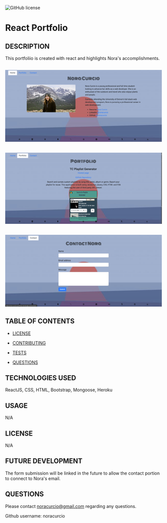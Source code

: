 ![GitHub license](https://img.shields.io/badge/license--blue.svg)
  
  # React Portfolio

  ## DESCRIPTION 

  This portfoliio is created with react and highlights Nora's accomplishments.  

  ## ![image info](client/images/screenshot1.png)
  ## ![Image Info](client/images/screenshot2.png)
  ## ![Image Info](client/images/screenshot3.png)


  ## TABLE OF CONTENTS

  * [LICENSE](#license)

  * [CONTRIBUTING](#contributing)

  * [TESTS](#tests)

  * [QUESTIONS](#questions)

  ## TECHNOLOGIES USED
  ReactJS, CSS, HTML, Bootstrap, Mongoose, Heroku


  ## USAGE
  N/A

  ## LICENSE
  N/A

  ## FUTURE DEVELOPMENT
  The form submission will be linked in the future to allow the contact portion to connect to Nora's email. 

  ## QUESTIONS
  Please contact noracurcio@gmail.com regarding any questions. 

  Github username: noracurcio